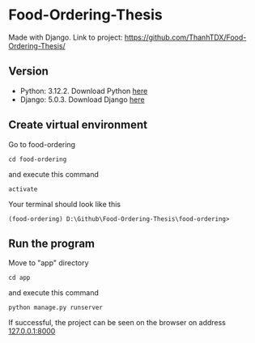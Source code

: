 # Food-Ordering-Thesis

Made with Django. Link to project: <https://github.com/ThanhTDX/Food-Ordering-Thesis/>

## Version

- Python: 3.12.2. Download Python [here](https://www.python.org/downloads/release/python-3122/)
- Django: 5.0.3. Download Django [here](https://www.djangoproject.com/download/)

## Create virtual environment

Go to food-ordering

```
cd food-ordering
```

and execute this command

```
activate
```

Your terminal should look like this

```
(food-ordering) D:\Github\Food-Ordering-Thesis\food-ordering>
```

## Run the program

Move to "app" directory

```
cd app
```

and execute this command

```
python manage.py runserver
```

If successful, the project can be seen on the browser on address [127.0.0.1:8000](http://127.0.0.1:8000/)
